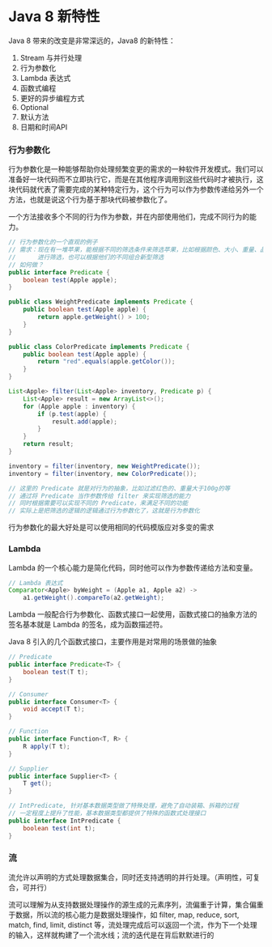 # Java 8 新特性

Java 8 带来的改变是非常深远的，Java8 的新特性：

1. Stream 与并行处理
2. 行为参数化
3. Lambda 表达式
4. 函数式编程
5. 更好的异步编程方式
6. Optional
7. 默认方法
8. 日期和时间API

### 行为参数化

行为参数化是一种能够帮助你处理频繁变更的需求的一种软件开发模式。我们可以准备好一块代码而不立即执行它，而是在其他程序调用到这些代码时才被执行，这块代码就代表了需要完成的某种特定行为，这个行为可以作为参数传递给另外一个方法，也就是说这个行为基于那块代码被参数化了。

一个方法接收多个不同的行为作为参数，并在内部使用他们，完成不同行为的能力。

```java
// 行为参数化的一个直观的例子
// 需求：现在有一堆苹果，能根据不同的筛选条件来筛选苹果，比如根据颜色、大小、重量、品种、产地等
//      进行筛选，也可以根据他们的不同组合新型筛选
// 如何做？
public interface Predicate {
    boolean test(Apple apple);
}

public class WeightPredicate implements Predicate {
    public boolean test(Apple apple) {
        return apple.getWeight() > 100;
    }
}

public class ColorPredicate implements Predicate {
    public boolean test(Apple apple) {
        return "red".equals(apple.getColor());
    }
}

List<Apple> filter(List<Apple> inventory, Predicate p) {
    List<Apple> result = new ArrayList<>();
    for (Apple apple : inventory) {
        if (p.test(apple) {
            result.add(apple);
        }
    }
    return result;
}

inventory = filter(inventory, new WeightPredicate());
inventory = filter(inventory, new ColorPredicate());

// 这里的 Predicate 就是对行为的抽象，比如过滤红色的、重量大于100g的等
// 通过将 Predicate 当作参数传给 filter 来实现筛选的能力
// 同时根据需要可以实现不同的 Predicate，来满足不同的功能
// 实际上是把筛选的逻辑的逻辑通过行为参数化了，这就是行为参数化
```

行为参数化的最大好处是可以使用相同的代码模版应对多变的需求

### Lambda

Lambda 的一个核心能力是简化代码，同时他可以作为参数传递给方法和变量。

```java
// Lambda 表达式
Comparator<Apple> byWeight = (Apple a1, Apple a2) -> 
    a1.getWeight().compareTo(a2.getWeight); 
```

Lambda 一般配合行为参数化、函数式接口一起使用，函数式接口的抽象方法的签名基本就是 Lambda 的签名，成为函数描述符。

Java 8 引入的几个函数式接口，主要作用是对常用的场景做的抽象

```java
// Predicate
public interface Predicate<T> {
    boolean test(T t);
}

// Consumer
public interface Consumer<T> {
    void accept(T t);
}

// Function
public interface Function<T, R> {
    R apply(T t);
}

// Supplier
public interface Supplier<T> {
    T get();
}

// IntPredicate, 针对基本数据类型做了特殊处理，避免了自动装箱、拆箱的过程
// 一定程度上提升了性能，基本数据类型都提供了特殊的函数式处理接口
public interface IntPredicate {
    boolean test(int t);
}
```

### 流

流允许以声明的方式处理数据集合，同时还支持透明的并行处理。（声明性，可复合，可并行）

流可以理解为从支持数据处理操作的源生成的元素序列，流偏重于计算，集合偏重于数据，所以流的核心能力是数据处理操作，如 filter, map, reduce, sort, match, find, limit, distinct 等，流处理完成后可以返回一个流，作为下一个处理的输入，这样就构建了一个流水线；流的迭代是在背后默默进行的

